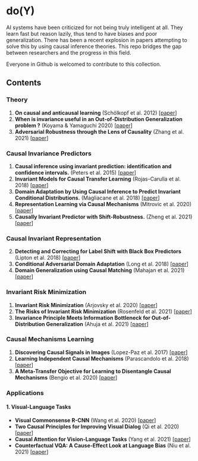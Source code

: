 # do(Y)
AI systems have been criticized for not being truly intelligent at all. They learn fast but reason lazily, thus tend to have biases and poor generalization. There has been a recent explosion in papers attempting to solve this by using causal inference theories. This repo bridges the gap between researchers and the progress in this field. 

Everyone in Github is welcomed to contribute to this collection. 

## Contents
### Theory
1. **On causal and anticausal learning** (Schölkopf et al. 2012) [[paper](https://icml.cc/2012/papers/625.pdf)]
2. **When is invariance useful in an Out-of-Distribution Generalization problem ?** (Koyama & Yamaguchi 2020) [[paper](https://arxiv.org/pdf/2008.01883.pdf)]
3. **Adversarial Robustness through the Lens of Causality** (Zhang et al. 2021) [[paper](https://arxiv.org/pdf/2106.06196.pdf)]

### Causal Invariance Predictors
1. **Causal inference using invariant prediction: identification and confidence intervals.** (Peters et al. 2015) [[paper](https://arxiv.org/pdf/1501.01332.pdf)]
2. **Invariant Models for Causal Transfer Learning** (Rojas-Carulla et al. 2018) [[paper](https://www.jmlr.org/papers/volume19/16-432/16-432.pdf)]
3. **Domain Adaptation by Using Causal Inference to Predict Invariant Conditional Distributions.** (Magliacane et al. 2018) [[paper](https://proceedings.neurips.cc/paper/2018/file/39e98420b5e98bfbdc8a619bef7b8f61-Paper.pdf)]
4. **Representation Learning via Causal Mechanisms** (Mitrovic et al. 2020) [[paper](https://openreview.net/pdf?id=9p2ekP904Rs)]
5. **Causally Invariant Predictor with Shift-Robustness.** (Zheng et al. 2021) [[paper](https://arxiv.org/pdf/2107.01876.pdf)]

### Causal Invariant Representation
2. **Detecting and Correcting for Label Shift with Black Box Predictors** (Lipton et al. 2018) [[paper](https://arxiv.org/pdf/1802.03916.pdf)]
3. **Conditional Adversarial Domain Adaptation** (Long et al. 2018) [[paper](https://papers.nips.cc/paper/2018/file/ab88b15733f543179858600245108dd8-Paper.pdf)]
4. **Domain Generalization using Causal Matching** (Mahajan et al. 2021) [[paper](https://www.microsoft.com/en-us/research/uploads/prod/2021/06/DG_with_causal_matching.pdf)]

### Invariant Risk Minimization
1. **Invariant Risk Minimization** (Arjovsky et al. 2020) [[paper](https://arxiv.org/pdf/1907.02893.pdf)]
2. **The Risks of Invariant Risk Minimization** (Rosenfeld et al. 2021) [[paper](https://arxiv.org/pdf/2010.05761.pdf)]
3. **Invariance Principle Meets Information Bottleneck for Out-of-Distribution Generalization** (Ahuja et al. 2021) [[paper](https://arxiv.org/pdf/2106.06607.pdf)]

### Causal Mechanisms Learning
1. **Discovering Causal Signals in Images** (Lopez-Paz et al. 2017) [[paper](https://arxiv.org/pdf/1605.08179.pdf)]
2. **Learning Independent Causal Mechanisms** (Parascandolo et al. 2018) [[paper](http://proceedings.mlr.press/v80/parascandolo18a/parascandolo18a.pdf)]
3. **A Meta-Transfer Objective for Learning to Disentangle Causal Mechanisms** (Bengio et al. 2020) [[paper](https://openreview.net/pdf?id=ryxWIgBFPS)]

### Applications

#### 1. Visual-Language Tasks
* **Visual Commonsense R-CNN** (Wang et al. 2020) [[paper](https://openaccess.thecvf.com/content_CVPR_2020/papers/Wang_Visual_Commonsense_R-CNN_CVPR_2020_paper.pdf)]
* **Two Causal Principles for Improving Visual Dialog** (Qi et al. 2020) [[paper](https://openaccess.thecvf.com/content_CVPR_2020/papers/Qi_Two_Causal_Principles_for_Improving_Visual_Dialog_CVPR_2020_paper.pdf)]
* **Causal Attention for Vision-Language Tasks** (Yang et al. 2021) [[paper](https://openaccess.thecvf.com/content/CVPR2021/papers/Yang_Causal_Attention_for_Vision-Language_Tasks_CVPR_2021_paper.pdf)]
* **Counterfactual VQA: A Cause-Effect Look at Language Bias** (Niu et al. 2021) [[paper](https://openaccess.thecvf.com/content/CVPR2021/papers/Niu_Counterfactual_VQA_A_Cause-Effect_Look_at_Language_Bias_CVPR_2021_paper.pdf)]
   

